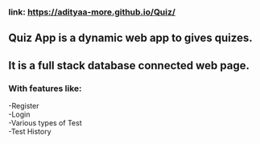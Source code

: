 ### link: https://adityaa-more.github.io/Quiz/ 

## Quiz App is a dynamic web app to gives quizes.
## It is a full stack database connected web page.
### With features like:				
-Register <br/>	
-Login <br/>
-Various types of Test<br/>
-Test History<br/>
